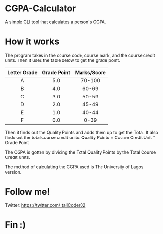 # CGPA-Calculator
A simple CLI tool that calculates a person's CGPA.

# How it works
The program takes in the course code, course mark, and the course credit units. Then it uses the table below to get the grade point.

| Letter Grade | Grade Point | Marks/Score |
| :---:        |     :---:   |       :---: |
| A   | 5.0     | 70-100    |
| B   | 4.0     | 60-69     |
| C   | 3.0     | 50-59     |
| D   | 2.0     | 45-49     |
| E   | 1.0     | 40-44     |
| F   | 0.0     | 0-39      |

Then it finds out the Quality Points and adds them up to get the Total.
It also finds out the total course credit units.
Quality Points = Course Credit Unit * Grade Point

The CGPA is gotten by dividing the Total Quality Points by the Total Course Credit Units.

The method of calculating the CGPA used is The University of Lagos version.

# Follow me!
Twitter: https://twitter.com/_tallCoder02

# Fin :)
